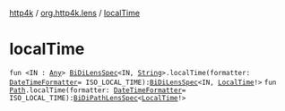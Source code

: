 [http4k](../index.md) / [org.http4k.lens](index.md) / [localTime](./local-time.md)

# localTime

`fun <IN : `[`Any`](https://kotlinlang.org/api/latest/jvm/stdlib/kotlin/-any/index.html)`> `[`BiDiLensSpec`](-bi-di-lens-spec/index.md)`<IN, `[`String`](https://kotlinlang.org/api/latest/jvm/stdlib/kotlin/-string/index.html)`>.localTime(formatter: `[`DateTimeFormatter`](https://docs.oracle.com/javase/9/docs/api/java/time/format/DateTimeFormatter.html)` = ISO_LOCAL_TIME): `[`BiDiLensSpec`](-bi-di-lens-spec/index.md)`<IN, `[`LocalTime`](https://docs.oracle.com/javase/9/docs/api/java/time/LocalTime.html)`!>`
`fun `[`Path`](-path/index.md)`.localTime(formatter: `[`DateTimeFormatter`](https://docs.oracle.com/javase/9/docs/api/java/time/format/DateTimeFormatter.html)` = ISO_LOCAL_TIME): `[`BiDiPathLensSpec`](-bi-di-path-lens-spec/index.md)`<`[`LocalTime`](https://docs.oracle.com/javase/9/docs/api/java/time/LocalTime.html)`!>`